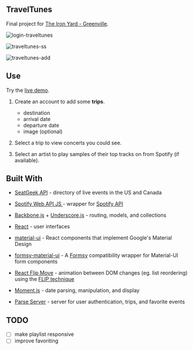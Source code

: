 ## TravelTunes

Final project for [The Iron Yard - Greenville](https://www.theironyard.com/locations/greenville.html).

![login-traveltunes](https://cloud.githubusercontent.com/assets/21989005/21699474/eece1c1a-d369-11e6-8af2-c983ef24f86a.png)


![traveltunes-ss](https://cloud.githubusercontent.com/assets/21989005/21699723/09c2001c-d36b-11e6-9876-beaaf46a5177.png)

![traveltunes-add](https://cloud.githubusercontent.com/assets/21989005/21700938/de18bfcc-d370-11e6-9b59-1f177f89e78c.png)


## Use

Try the [live demo](https://bearshuford.github.io/travel-tunes/).

1. Create an account to add some **trips**.
   - destination
   - arrival date
   - departure date
   - image (optional)

2. Select a trip to view concerts you could see.

3. Select an artist to play samples of their top tracks on from Spotify (if available).



## Built With
* [SeatGeek API](http://platform.seatgeek.com/) - directory of live events in the US and Canada
* [Spotify Web API JS ](https://github.com/JMPerez/spotify-web-api-js) - wrapper for [Spotify API](https://developer.spotify.com/web-api/)

* [Backbone.js](http://backbonejs.org/) + [Underscore.js](http://underscorejs.org/) - routing, models, and collections

* [React](https://facebook.github.io/react/docs/) - user interfaces
* [material-ui](http://www.material-ui.com/) - React components that implement Google's Material Design
* [formsy-material-ui](https://github.com/mbrookes/formsy-material-ui) - A [Formsy](https://github.com/christianalfoni/formsy-react) compatibility wrapper for Material-UI form components

* [React Flip Move](https://github.com/joshwcomeau/react-flip-move) - animation between DOM changes (eg. list reordering) using the [FLIP technique](https://aerotwist.com/blog/flip-your-animations/#the-general-approach)

* [Moment.js](http://momentjs.com/) - date parsing, manipulation, and display

* [Parse Server](https://parse.com/) - server for user authentication, trips, and favorite events


## TODO

- [ ] make playlist responsive
- [ ] improve favoriting
